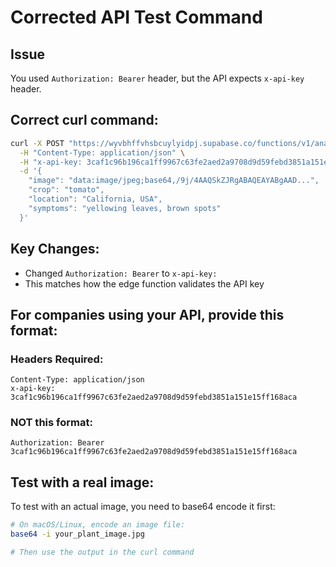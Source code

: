 # Corrected API Test Command

## Issue
You used `Authorization: Bearer` header, but the API expects `x-api-key` header.

## Correct curl command:

```bash
curl -X POST "https://wyvbhffvhsbcuylyidpj.supabase.co/functions/v1/analyze-disease" \
  -H "Content-Type: application/json" \
  -H "x-api-key: 3caf1c96b196ca1ff9967c63fe2aed2a9708d9d59febd3851a151e15ff168aca" \
  -d '{
    "image": "data:image/jpeg;base64,/9j/4AAQSkZJRgABAQEAYABgAAD...",
    "crop": "tomato",
    "location": "California, USA",
    "symptoms": "yellowing leaves, brown spots"
  }'
```

## Key Changes:
- Changed `Authorization: Bearer` to `x-api-key:`
- This matches how the edge function validates the API key

## For companies using your API, provide this format:

### Headers Required:
```
Content-Type: application/json
x-api-key: 3caf1c96b196ca1ff9967c63fe2aed2a9708d9d59febd3851a151e15ff168aca
```

### NOT this format:
```
Authorization: Bearer 3caf1c96b196ca1ff9967c63fe2aed2a9708d9d59febd3851a151e15ff168aca
```

## Test with a real image:
To test with an actual image, you need to base64 encode it first:

```bash
# On macOS/Linux, encode an image file:
base64 -i your_plant_image.jpg

# Then use the output in the curl command
```